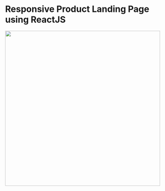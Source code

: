 # Responsive Product Landing Page using ReactJS

<img src="https://github.com/ArunGovil/product-landing-page/blob/master/demo.png" width=500>
